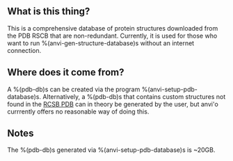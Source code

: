 ## What is this thing?

This is a comprehensive database of protein structures downloaded from the PDB RSCB that are
non-redundant. Currently, it is used for those who want to run %(anvi-gen-structure-database)s
without an internet connection.

## Where does it come from?

A %(pdb-db)s can be created via the program %(anvi-setup-pdb-database)s. Alternatively, a %(pdb-db)s
that contains custom structures not found in the [RCSB PDB](https://www.rcsb.org/) can in theory be
generated by the user, but anvi'o currrently offers no reasonable way of doing this.

## Notes

The %(pdb-db)s generated via %(anvi-setup-pdb-database)s is ~20GB.
